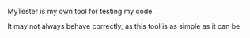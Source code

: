 MyTester is my own tool for testing my code.

It may not always behave correctly, as this tool is as simple as it can be.